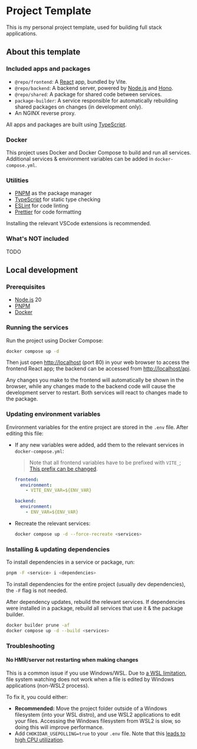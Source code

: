 # Project Template

This is my personal project template, used for building full stack applications.

## About this template

### Included apps and packages

- `@repo/frontend`: A [React](https://react.dev) app, bundled by Vite.
- `@repo/backend`: A backend server, powered by [Node.js](https://nodejs.org) and [Hono](https://hono.dev/).
- `@repo/shared`: A package for shared code between services.
- `package-builder`: A service responsible for automatically rebuilding shared packages on changes (in development only).
- An NGINX reverse proxy.

All apps and packages are built using [TypeScript](https://www.typescriptlang.org/).

### Docker

This project uses Docker and Docker Compose to build and run all services. Additional services & environment variables can be added in `docker-compose.yml`.

### Utilities

- [PNPM](https://pnpm.io/) as the package manager
- [TypeScript](https://www.typescriptlang.org/) for static type checking
- [ESLint](https://eslint.org/) for code linting
- [Prettier](https://prettier.io) for code formatting

Installing the relevant VSCode extensions is recommended.

### What's NOT included

TODO

## Local development

### Prerequisites

- [Node.js](https://nodejs.org/) 20
- [PNPM](https://pnpm.io/)
- [Docker](https://www.docker.com/)

### Running the services

Run the project using Docker Compose:

```bash
docker compose up -d
```

Then just open [http://localhost](http://localhost) (port 80) in your web browser to access the frontend React app; the backend can be accessed from [http://localhost/api](http://localhost/api).

Any changes you make to the frontend will automatically be shown in the browser, while any changes made to the backend code will cause the development server to restart. Both services will react to changes made to the package.

### Updating environment variables

Environment variables for the entire project are stored in the `.env` file. After editing this file:

- If any new variables were added, add them to the relevant services in `docker-compose.yml`:

  > Note that all frontend variables have to be prefixed with `VITE_`; [This prefix can be changed](https://vitejs.dev/config/shared-options.html#envprefix).

  ```yml
  frontend:
    environment:
      - VITE_ENV_VAR=${ENV_VAR}

  backend:
    environment:
      - ENV_VAR=${ENV_VAR}
  ```

- Recreate the relevant services:

  ```bash
  docker compose up -d --force-recreate <services>
  ```

### Installing & updating dependencies

To install dependencies in a service or package, run:

```bash
pnpm -F <service> i <dependencies>
```

To install dependencies for the entire project (usually dev dependencies), the `-F` flag is not needed.

After dependency updates, rebuild the relevant services. If dependencies were installed in a package, rebuild all services that use it & the package builder.

```bash
docker builder prune -af
docker compose up -d --build <services>
```

### Troubleshooting

#### No HMR/server not restarting when making changes

This is a common issue if you use Windows/WSL. Due to [a WSL limitation](https://github.com/microsoft/WSL/issues/4739), file system watching does not work when a file is edited by Windows applications (non-WSL2 process).

To fix it, you could either:

- **Recommended:** Move the project folder outside of a Windows filesystem (into your WSL distro), and use WSL2 applications to edit your files. Accessing the Windows filesystem from WSL2 is slow, so doing this will improve performance.
- Add `CHOKIDAR_USEPOLLING=true` to your `.env` file. Note that this [leads to high CPU utilization](https://github.com/paulmillr/chokidar#performance).
